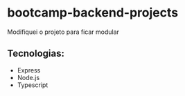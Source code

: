 # bootcamp-backend-projects

Modifiquei o projeto para ficar modular

## Tecnologias:
- Express
- Node.js
- Typescript
